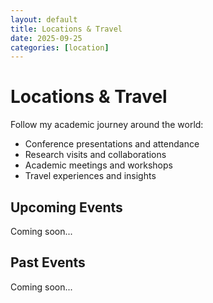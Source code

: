 ```yaml
---
layout: default
title: Locations & Travel
date: 2025-09-25
categories: [location]
---
```


# Locations & Travel

Follow my academic journey around the world:

- Conference presentations and attendance
- Research visits and collaborations
- Academic meetings and workshops
- Travel experiences and insights

## Upcoming Events

Coming soon...

## Past Events

Coming soon...